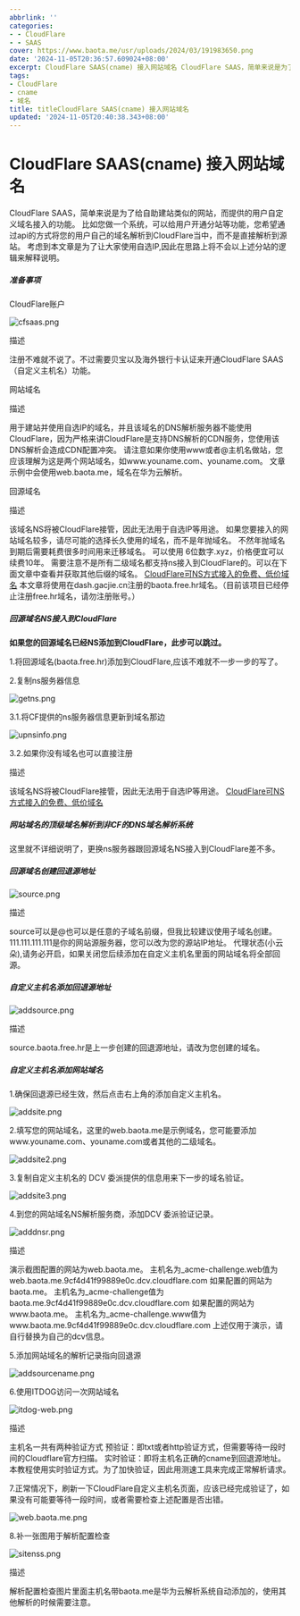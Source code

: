 ```yaml
---
abbrlink: ''
categories:
- - CloudFlare
- - SAAS
cover: https://www.baota.me/usr/uploads/2024/03/191983650.png
date: '2024-11-05T20:36:57.609024+08:00'
excerpt: CloudFlare SAAS(cname) 接入网站域名 CloudFlare SAAS，简单来说是为了给自助建站类似的网站，而提供的用户自定义域名接入的功能。 比如您做一个系统，可以给用户开通分站等功能，您希望通过api的方式将您的用户自己的域名解析到CloudFlare当中，而不是直接解析到源站。 考虑到本文章是为了让大家使用自选IP,因此在思路上将不会以上述分站的逻辑来解释说明。 准备事项...
tags:
- CloudFlare
- cname
- 域名
title: titleCloudFlare SAAS(cname) 接入网站域名
updated: '2024-11-05T20:40:38.343+08:00'
---
```

# CloudFlare SAAS(cname) 接入网站域名


CloudFlare SAAS，简单来说是为了给自助建站类似的网站，而提供的用户自定义域名接入的功能。
比如您做一个系统，可以给用户开通分站等功能，您希望通过api的方式将您的用户自己的域名解析到CloudFlare当中，而不是直接解析到源站。
考虑到本文章是为了让大家使用自选IP,因此在思路上将不会以上述分站的逻辑来解释说明。

##### 准备事项

CloudFlare账户

![cfsaas.png](https://www.baota.me/usr/uploads/2024/03/1702653114.png "cfsaas.png")

描述

注册不难就不说了。不过需要贝宝以及海外银行卡认证来开通CloudFlare SAAS（自定义主机名）功能。

网站域名

描述

用于建站并使用自选IP的域名，并且该域名的DNS解析服务器不能使用CloudFlare，因为严格来讲CloudFlare是支持DNS解析的CDN服务，您使用该DNS解析会造成CDN配置冲突。
请注意如果你使用www或者@主机名做站，您应该理解为这是两个网站域名，如www.youname.com、youname.com。
文章示例中会使用web.baota.me，域名在华为云解析。

回源域名

描述

该域名NS将被CloudFlare接管，因此无法用于自选IP等用途。
如果您要接入的网站域名较多，请尽可能的选择长久使用的域名，而不是年抛域名。
不然年抛域名到期后需要耗费很多时间用来迁移域名。
可以使用 6位数字.xyz，价格便宜可以续费10年。
需要注意不是所有二级域名都支持ns接入到CloudFlare的。可以在下面文章中查看并获取其他后缀的域名。
[CloudFlare可NS方式接入的免费、低价域名](https://www.baota.me/post-410.html)
本文章将使用在dash.gacjie.cn注册的baota.free.hr域名。（目前该项目已经停止注册free.hr域名，请勿注册账号。）

##### 回源域名NS接入到CloudFlare

**如果您的回源域名已经NS添加到CloudFlare，此步可以跳过。**

1.将回源域名(baota.free.hr)添加到CloudFlare,应该不难就不一步一步的写了。

2.复制ns服务器信息

![getns.png](https://www.baota.me/usr/uploads/2024/03/1102210375.png "getns.png")

3.1.将CF提供的ns服务器信息更新到域名那边

![upnsinfo.png](https://www.baota.me/usr/uploads/2024/03/191983650.png "upnsinfo.png")

3.2.如果你没有域名也可以直接注册

描述

该域名NS将被CloudFlare接管，因此无法用于自选IP等用途。
[CloudFlare可NS方式接入的免费、低价域名](https://www.baota.me/post-410.html)

##### 网站域名的顶级域名解析到非CF的DNS域名解析系统

这里就不详细说明了，更换ns服务器跟回源域名NS接入到CloudFlare差不多。

##### 回源域名创建回退源地址

![source.png](https://www.baota.me/usr/uploads/2024/03/2844064453.png "source.png")

描述

source可以是@也可以是任意的子域名前缀，但我比较建议使用子域名创建。
111.111.111.111是你的网站源服务器，您可以改为您的源站IP地址。
代理状态(小云朵),请务必开启，如果关闭您后续添加在自定义主机名里面的网站域名将全部回源。

##### 自定义主机名添加回退源地址

![addsource.png](https://www.baota.me/usr/uploads/2024/03/1521704290.png "addsource.png")

描述

source.baota.free.hr是上一步创建的回退源地址，请改为您创建的域名。

##### 自定义主机名添加网站域名

1.确保回退源已经生效，然后点击右上角的添加自定义主机名。

![addsite.png](https://www.baota.me/usr/uploads/2024/03/1120721735.png "addsite.png")

2.填写您的网站域名，这里的web.baota.me是示例域名，您可能要添加www.youname.com、youname.com或者其他的二级域名。

![addsite2.png](https://www.baota.me/usr/uploads/2024/03/3025004807.png "addsite2.png")

3.复制自定义主机名的 DCV 委派提供的信息用来下一步的域名验证。

![addsite3.png](https://www.baota.me/usr/uploads/2024/03/2037506274.png "addsite3.png")

4.到您的网站域名NS解析服务商，添加DCV 委派验证记录。

![adddnsr.png](https://www.baota.me/usr/uploads/2024/03/2909431396.png "adddnsr.png")

描述

演示截图配置的网站为web.baota.me。
主机名为\_acme-challenge.web值为web.baota.me.9cf4d41f99889e0c.dcv.cloudflare.com
如果配置的网站为baota.me。
主机名为\_acme-challenge值为baota.me.9cf4d41f99889e0c.dcv.cloudflare.com
如果配置的网站为www.baota.me。
主机名为\_acme-challenge.www值为www.baota.me.9cf4d41f99889e0c.dcv.cloudflare.com
上述仅用于演示，请自行替换为自己的dcv信息。

5.添加网站域名的解析记录指向回退源

![addsourcename.png](https://www.baota.me/usr/uploads/2024/03/3767576559.png "addsourcename.png")

6.使用ITDOG访问一次网站域名

![itdog-web.png](https://www.baota.me/usr/uploads/2024/03/2249217061.png "itdog-web.png")

描述

主机名一共有两种验证方式
预验证：即txt或者http验证方式，但需要等待一段时间的Cloudflare官方扫描。
实时验证：即将主机名正确的cname到回退源地址。
本教程使用实时验证方式。为了加快验证，因此用测速工具来完成正常解析请求。

7.正常情况下，刷新一下CloudFlare自定义主机名页面，应该已经完成验证了，如果没有可能要等待一段时间，或者需要检查上述配置是否出错。

![web.baota.me.png](https://www.baota.me/usr/uploads/2024/03/2241544505.png "web.baota.me.png")

8.补一张图用于解析配置检查

![sitenss.png](https://www.baota.me/usr/uploads/2024/03/3414879881.png "sitenss.png")

描述

解析配置检查图片里面主机名带baota.me是华为云解析系统自动添加的，使用其他解析的时候需要注意。
